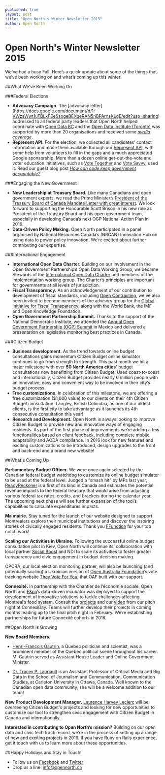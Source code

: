 ```yaml
---
published: true
layout: post
title: "Open North's Winter Newsletter 2015"
author: Open North
---
```



# Open North's Winter Newsletter 2015

We’ve had a busy Fall! Here’s a quick update about some of the things that we’ve been working on and what’s coming up this winter:  

##What We've Been Working On

###Federal Elections

- **Advocacy Campaign.** The [advocacy letter] (https://docs.google.com/document/d/1-VWzsWwt1uTBLkFEeSsogeBEXqeRAN5rjBPArnsKLgE/edit?usp=sharing) addressed to all federal party leaders that Open North helped coordinate with [Open Data BC](https://www.opendatabc.ca/) and the [Open Data Institute (Toronto)](http://oditoronto.org/) was supported by more than 20 organisations and received some _[media coverage](http://www.nationalnewswatch.com/2015/09/08/dismantling-the-pmos-autocracy-a-ten-point-plan/#.VnMtbRrhBfj)_.
- **Represent API.** For the election, we collected all candidates’ contact information and made them available through our [Represent API](http://represent.opennorth.ca/), with some help from volunteers to fill in the gaps and a much appreciated Google sponsorship. More than a dozen online get-out-the-vote and voter education initiatives, such as [Vote Together](https://www.votetogether.ca/) and [Vote Savvy](http://www.votesavvy.ca/), used it. Read our guest blog post _[How can code keep government accountable?](https://cira.ca/blog/ca-voice/how-can-code-keep-governments-accountable-open-north-has-some-ideas)_

###Engaging the New Government

- **New Leadership at Treasury Board.** Like many Canadians and open government experts, we read the Prime Minister’s [President of the Treasury Board of Canada Mandate Letter with great interest](http://pm.gc.ca/eng/president-treasury-board-canada-mandate-letter). We look forward to supporting the Honourable Scott Brison in his new role as President of the Treasury Board and his open government team, especially in developing Canada’s next OGP National Action Plan in 2016. 
- **Data-Driven Policy Making.** Open North participated in a panel organised by National Resources Canada’s (NRCAN) Innovation Hub on using data to power policy innovation. We’re excited about further contributing our expertise.  

###International Engagement

- **International Open Data Charter.** Building on our involvement in the Open Government Partnership’s Open Data Working Group, we became Stewards of the [International Open Data Charter](http://opendatacharter.net/faq/) and members of the implementation working group. The Charter’s principles are important for governments at all levels of jurisdiction.  
- **Fiscal Transparency.** As an acknowledgement of our contribution to development of fiscal standards, including [Open Contracting](http://www.open-contracting.org/), we've also been invited to become members of the advisory group for the [Global Initiative for Fiscal Transparency](http://www.fiscaltransparency.net/), along with the World Bank, the IMF and Open Knowledge Foundation. 
- **Open Government Partnership Summit.** Thanks to the support of the National Democratic Institute, we attended the [Annual Open Government Partnership (OGP) Summit](http://www.opengovpartnership.org/2015Summit) in Mexico and delivered a presentation on legislative monitoring best practices in Canada. 

###Citizen Budget

- **Business development.** As the trend towards online budget consultations gains momentum Citizen Budget online simulator continues to go from strength to strength. This past month we hit a major milestone with over **50 North America cities’** budget consultations now benefitting from Citizen Budget! Used coast-to-coast and internationally, Citizen Budget provides nearly 6 million people with an innovative, easy and convenient way to be involved in their city’s budget process.
- **Free customizations.** In celebration of this milestone, we are offering a free customization ($1,000 value) to our clients on their 4th Citizen Budget consultation. Langley, British Columbia, as one of our oldest clients, is the first city to take advantage as it launches its 4th consecutive consultation this year! 
- **Research and Development.** Open North is always looking to improve Citizen Budget to provide new and innovative ways of engaging residents. As part of the first phase of improvements we’re adding a few functionalities based on client feedback, including complete mobile adaptability and AODA compliance. In 2016 look for new features and exciting customizations to be introduced, design upgrades to the front and back-end and a brand new website!

##What's Coming Up

**Parliamentary Budget Officer.** We were once again selected by the Canadian federal budget watchdog to customize its online budget simulator to be used at the federal level. Judged a “smash hit” by MPs last year, [ReadyReckoner](http://www.readyreckoner.ca/) is a first of its kind in Canada and estimates the potential revenue impacts to the federal treasury that would arise from adjusting various federal tax rates, credits, and brackets during the calendar year. The upcoming next phase will see further expansion of the tool’s capabilities to calculate expenditures impacts.

**Ma mairie.** Stay tuned for the launch of our website designed to support Montrealers explore their municipal institutions and discover the inspiring stories of civically engaged residents. Thank you [FFunction](http://ffctn.com/index) for your top notch work!  

**Scaling our Activities in Ukraine.**
Following the successful online budget consultation pilot in Kiev, Open North will continue its’ collaboration with local partner [Social Boost](http://socialboost.com.ua/) and NDI to scale its activities to foster greater transparency and civic engagement in budget decision making. 

OPORA, our local election monitoring partner, will also be launching (and potentially scaling) a Ukrainian version of [Open Australia Foundation](https://www.openaustraliafoundation.org.au/)’s vote tracking website [They Vote For You](https://theyvoteforyou.org.au/), that OAF built with our support.  

**Connexité.** In partnership with the Chantier de l’économie sociale, Open North and [F&co](http://fandco.ca/en/)’s data-driven incubator was deployed to support the development of innovative solutions to tackle challenges affecting Montreal’s food system. Consult the [projects](http://connexite.sparkboard.com/) and our [video](https://www.facebook.com/connexiteMTL/videos/vb.425258144349717/447234702152061/?type=2&theater&notif_t=video_tag) from our pitch night at ConnexiDay. Teams will further develop their projects in coming months leading up to the final pitch night in February. We’re establishing partnerships for future Connexité cohorts in 2016.

##Open North is Growing

**New Board Members.**
- [Henri-François Gautrin](http://www.assnat.qc.ca/en/deputes/gautrin-henri-francois-1051/biographie.html), a Quebec politician and scientist, was a prominent member of the Quebec political scene throughout his career. M. Gautrin served as Assistant House Leader and Online Government Minister. 

- [Dr. Tracey P. Lauriault](http://carleton.ca/sjc/profile/lauriault-tracey/) is an Assistant Professor of Critical Media and Big Data in the School of Journalism and Communication, Communication Studies, at Carleton University in Ottawa, Canada. Well known to the Canadian open data community, she will be a welcome addition to our team!

**New Product Development Manager.** [Laurence Harvey Leclerc](https://www.linkedin.com/in/laurenceharveyleclerc) will be overseeing Citizen Budget's projects and looking for new opportunities to customize our tool to strengthen civic engagement with Citizen Budget in Canada and internationally. 

**Interested in contributing to Open North’s mission?** Building on our open data and civic tech track record, we’re in the process of setting up a range of new and exciting projects in 2016. If you have Ruby on Rails experience, get it touch with us to learn more about these opportunities. 

##Happy Holidays and Stay in Touch!

- Follow us on [Facebook](https://www.facebook.com/OpenNorth.NordOuvert) and [Twitter](https://twitter.com/opennorth)
- Drop us a line: [info@opennorth.ca](mailto:info@opennorth.ca)
